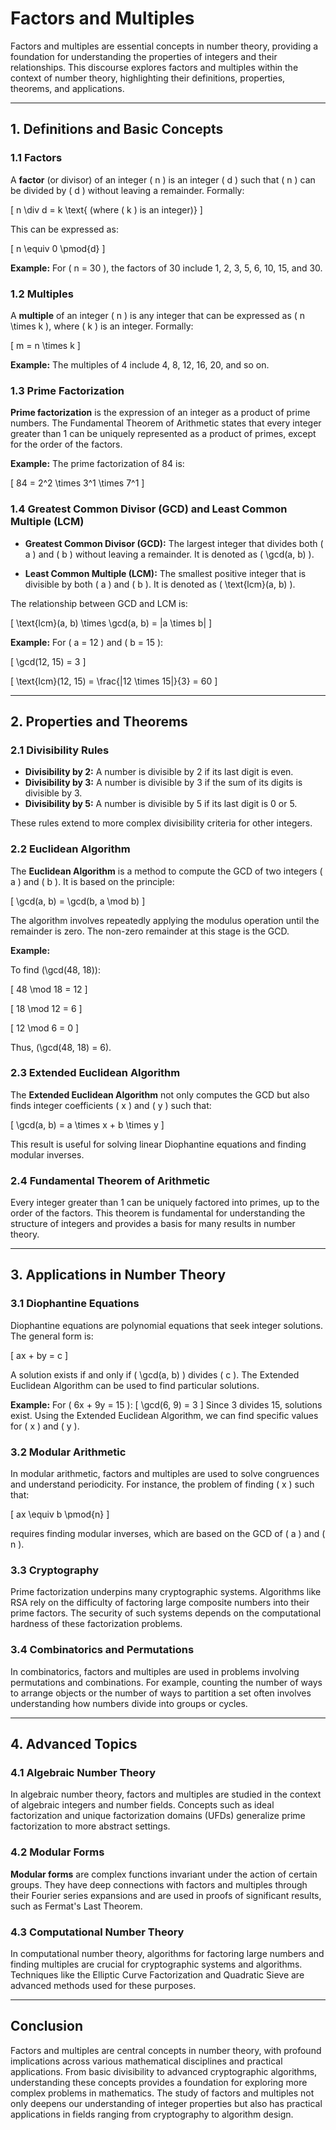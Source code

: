 # Factors and Multiples

Factors and multiples are essential concepts in number theory, providing a foundation for understanding the properties of integers and their relationships. This discourse explores factors and multiples within the context of number theory, highlighting their definitions, properties, theorems, and applications.

---

## **1. Definitions and Basic Concepts**

### **1.1 Factors**

A **factor** (or divisor) of an integer \( n \) is an integer \( d \) such that \( n \) can be divided by \( d \) without leaving a remainder. Formally:

\[
n \div d = k \text{ (where \( k \) is an integer)}
\]

This can be expressed as:

\[
n \equiv 0 \pmod{d}
\]

**Example:** For \( n = 30 \), the factors of 30 include 1, 2, 3, 5, 6, 10, 15, and 30.

### **1.2 Multiples**

A **multiple** of an integer \( n \) is any integer that can be expressed as \( n \times k \), where \( k \) is an integer. Formally:

\[
m = n \times k
\]

**Example:** The multiples of 4 include 4, 8, 12, 16, 20, and so on.

### **1.3 Prime Factorization**

**Prime factorization** is the expression of an integer as a product of prime numbers. The Fundamental Theorem of Arithmetic states that every integer greater than 1 can be uniquely represented as a product of primes, except for the order of the factors.

**Example:** The prime factorization of 84 is:

\[
84 = 2^2 \times 3^1 \times 7^1
\]

### **1.4 Greatest Common Divisor (GCD) and Least Common Multiple (LCM)**

- **Greatest Common Divisor (GCD):** The largest integer that divides both \( a \) and \( b \) without leaving a remainder. It is denoted as \( \gcd(a, b) \).
  
- **Least Common Multiple (LCM):** The smallest positive integer that is divisible by both \( a \) and \( b \). It is denoted as \( \text{lcm}(a, b) \).

The relationship between GCD and LCM is:

\[
\text{lcm}(a, b) \times \gcd(a, b) = |a \times b|
\]

**Example:** For \( a = 12 \) and \( b = 15 \):

\[
\gcd(12, 15) = 3
\]

\[
\text{lcm}(12, 15) = \frac{|12 \times 15|}{3} = 60
\]

---

## **2. Properties and Theorems**

### **2.1 Divisibility Rules**

- **Divisibility by 2:** A number is divisible by 2 if its last digit is even.
- **Divisibility by 3:** A number is divisible by 3 if the sum of its digits is divisible by 3.
- **Divisibility by 5:** A number is divisible by 5 if its last digit is 0 or 5.

These rules extend to more complex divisibility criteria for other integers.

### **2.2 Euclidean Algorithm**

The **Euclidean Algorithm** is a method to compute the GCD of two integers \( a \) and \( b \). It is based on the principle:

\[
\gcd(a, b) = \gcd(b, a \mod b)
\]

The algorithm involves repeatedly applying the modulus operation until the remainder is zero. The non-zero remainder at this stage is the GCD.

**Example:**

To find \(\gcd(48, 18)\):

\[
48 \mod 18 = 12
\]

\[
18 \mod 12 = 6
\]

\[
12 \mod 6 = 0
\]

Thus, \(\gcd(48, 18) = 6\).

### **2.3 Extended Euclidean Algorithm**

The **Extended Euclidean Algorithm** not only computes the GCD but also finds integer coefficients \( x \) and \( y \) such that:

\[
\gcd(a, b) = a \times x + b \times y
\]

This result is useful for solving linear Diophantine equations and finding modular inverses.

### **2.4 Fundamental Theorem of Arithmetic**

Every integer greater than 1 can be uniquely factored into primes, up to the order of the factors. This theorem is fundamental for understanding the structure of integers and provides a basis for many results in number theory.

---

## **3. Applications in Number Theory**

### **3.1 Diophantine Equations**

Diophantine equations are polynomial equations that seek integer solutions. The general form is:

\[
ax + by = c
\]

A solution exists if and only if \( \gcd(a, b) \) divides \( c \). The Extended Euclidean Algorithm can be used to find particular solutions.

**Example:** For \( 6x + 9y = 15 \):
\[
\gcd(6, 9) = 3
\]
Since 3 divides 15, solutions exist. Using the Extended Euclidean Algorithm, we can find specific values for \( x \) and \( y \).

### **3.2 Modular Arithmetic**

In modular arithmetic, factors and multiples are used to solve congruences and understand periodicity. For instance, the problem of finding \( x \) such that:

\[
ax \equiv b \pmod{n}
\]

requires finding modular inverses, which are based on the GCD of \( a \) and \( n \).

### **3.3 Cryptography**

Prime factorization underpins many cryptographic systems. Algorithms like RSA rely on the difficulty of factoring large composite numbers into their prime factors. The security of such systems depends on the computational hardness of these factorization problems.

### **3.4 Combinatorics and Permutations**

In combinatorics, factors and multiples are used in problems involving permutations and combinations. For example, counting the number of ways to arrange objects or the number of ways to partition a set often involves understanding how numbers divide into groups or cycles.

---

## **4. Advanced Topics**

### **4.1 Algebraic Number Theory**

In algebraic number theory, factors and multiples are studied in the context of algebraic integers and number fields. Concepts such as ideal factorization and unique factorization domains (UFDs) generalize prime factorization to more abstract settings.

### **4.2 Modular Forms**

**Modular forms** are complex functions invariant under the action of certain groups. They have deep connections with factors and multiples through their Fourier series expansions and are used in proofs of significant results, such as Fermat's Last Theorem.

### **4.3 Computational Number Theory**

In computational number theory, algorithms for factoring large numbers and finding multiples are crucial for cryptographic systems and algorithms. Techniques like the Elliptic Curve Factorization and Quadratic Sieve are advanced methods used for these purposes.

---

## **Conclusion**

Factors and multiples are central concepts in number theory, with profound implications across various mathematical disciplines and practical applications. From basic divisibility to advanced cryptographic algorithms, understanding these concepts provides a foundation for exploring more complex problems in mathematics. The study of factors and multiples not only deepens our understanding of integer properties but also has practical applications in fields ranging from cryptography to algorithm design.
